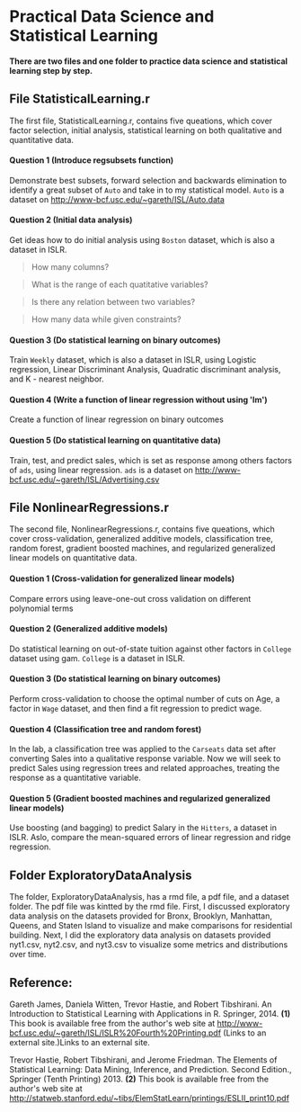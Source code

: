 # Practical Data Science and Statistical Learning

#### There are two files and one folder to practice data science and statistical learning step by step. 



## File StatisticalLearning.r
The first file, StatisticalLearning.r, contains five queations, which cover factor selection, initial analysis, statistical learning on both qualitative and quantitative data. 


#### Question 1 (Introduce regsubsets function)
Demonstrate best subsets, forward selection and backwards elimination to identify a great subset of `Auto` and take in to my statistical model. `Auto` is a dataset on http://www-bcf.usc.edu/~gareth/ISL/Auto.data


#### Question 2 (Initial data analysis)
Get ideas how to do initial analysis using `Boston` dataset, which is also a dataset in ISLR.

> How many columns?

> What is the range of each quatitative variables?

> Is there any relation between two variables?

> How many data while given constraints?


#### Question 3 (Do statistical learning on binary outcomes)
Train `Weekly` dataset, which is also a dataset in ISLR, using Logistic regression, Linear Discriminant Analysis, Quadratic discriminant analysis, and K - nearest neighbor.


#### Question 4 (Write a function of linear regression without using 'lm') 
Create a function of linear regression on binary outcomes


#### Question 5 (Do statistical learning on quantitative data)
Train, test, and predict sales, which is set as response among others factors of `ads`, using linear regression. `ads` is a dataset on http://www-bcf.usc.edu/~gareth/ISL/Advertising.csv




## File NonlinearRegressions.r
The second file, NonlinearRegressions.r, contains five queations, which cover cross-validation, generalized additive models, classification tree, random forest, gradient boosted machines, and regularized generalized linear models on quantitative data. 


#### Question 1 (Cross-validation for generalized linear models)
Compare errors using leave-one-out cross validation on different polynomial terms 


#### Question 2 (Generalized additive models)
Do statistical learning on out-of-state tuition against other factors in `College` dataset using gam. `College` is a dataset in ISLR.


#### Question 3 (Do statistical learning on binary outcomes)
Perform cross-validation to choose the optimal number of cuts on Age, a factor in `Wage` dataset, and then find a fit regression to predict wage.


#### Question 4 (Classification tree and random forest) 
In the lab, a classification tree was applied to the `Carseats` data set after converting Sales into a qualitative response variable. Now we will seek to predict Sales using regression trees and related approaches, treating the response as a quantitative variable.


#### Question 5 (Gradient boosted machines and regularized generalized linear models)
Use boosting (and bagging) to predict Salary in the `Hitters`, a dataset in ISLR. Aslo, compare the mean-squared errors of linear regression and ridge regression. 



## Folder ExploratoryDataAnalysis
The folder, ExploratoryDataAnalysis, has a rmd file, a pdf file, and a dataset folder. The pdf file was kintted by the rmd file. First, I discussed exploratory data analysis on the datasets provided for Bronx, Brooklyn, Manhattan, Queens, and Staten Island to visualize and make comparisons for residential building. Next, I did the exploratory data analysis on datasets provided nyt1.csv, nyt2.csv, and nyt3.csv to visualize some metrics and distributions over time.



## Reference: 

Gareth James, Daniela Witten, Trevor Hastie, and Robert Tibshirani. An Introduction to Statistical Learning with Applications in R. Springer, 2014. **(1)**
This book is available free from the author's web site at http://www-bcf.usc.edu/~gareth/ISL/ISLR%20Fourth%20Printing.pdf (Links to an external site.)Links to an external site. 


Trevor Hastie, Robert Tibshirani, and Jerome Friedman. The Elements of Statistical Learning: Data Mining, Inference, and Prediction. Second Edition., Springer (Tenth Printing) 2013. **(2)**
This book is available free from the author's web site at http://statweb.stanford.edu/~tibs/ElemStatLearn/printings/ESLII_print10.pdf

